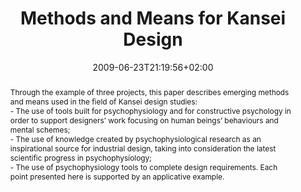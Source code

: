 ---
slug: methods-and-means-for-kansei-design
title: "Methods and Means for Kansei Design"
layout: publi
publitype: conference
subsection: conference
institution:
    logo: Chiba
    name: "Chiba University"
    web: "https://www.chiba-u.ac.jp/"
kasne: true
date: 2009-06-23T21:19:56+02:00
reference: "Tsai, T.J., Lévy, P., Ono, K., & Watanabe, M. (2010). Developing sensory functions: transfer human senses from contextual perception. In P., Lévy, C., Bouchard, T., Yamanaka, & A., Aoussat (Eds.), the Proceedings of Kansei Engineering and Emotion Research International Conference 2010 - KEER2010 (pp 304–313). Paris, France: Japan Society of Kansei Engineering."
abstract: "Through the example of three projects, this paper describes emerging methods and means used in the field of Kansei design studies:<br/>- The use of tools built for psychophysiology and for constructive psychology in order to support designers’ work focusing on human beings’ behaviours and mental schemes;<br/>- The use of knowledge created by psychophysiological research as an inspirational source for industrial design, taking into consideration the latest scientific progress in psychophysiology;<br/>- The use of psychophysiology tools to complete design requirements. Each point presented here is supported by an applicative example."
link:
    paper: "https://1drv.ms/b/s!AnQx_v88q65Qv4RoeEcFHgYowT5xPQ?e=XDHhI1"
---
